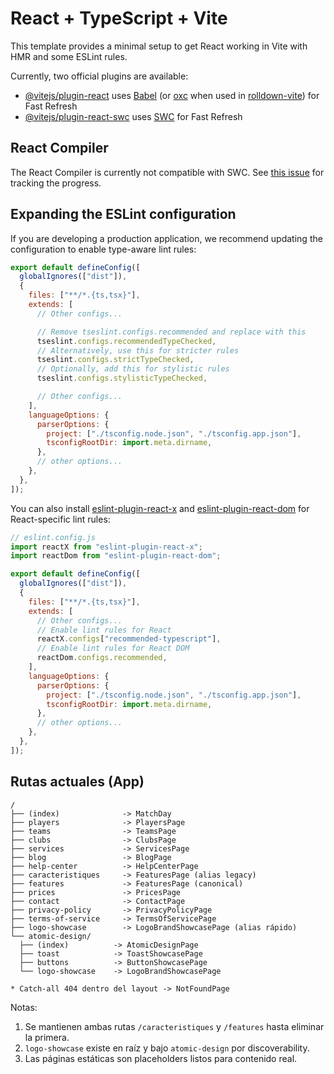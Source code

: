# React + TypeScript + Vite

This template provides a minimal setup to get React working in Vite with HMR and some ESLint rules.

Currently, two official plugins are available:

- [@vitejs/plugin-react](https://github.com/vitejs/vite-plugin-react/blob/main/packages/plugin-react) uses [Babel](https://babeljs.io/) (or [oxc](https://oxc.rs) when used in [rolldown-vite](https://vite.dev/guide/rolldown)) for Fast Refresh
- [@vitejs/plugin-react-swc](https://github.com/vitejs/vite-plugin-react/blob/main/packages/plugin-react-swc) uses [SWC](https://swc.rs/) for Fast Refresh

## React Compiler

The React Compiler is currently not compatible with SWC. See [this issue](https://github.com/vitejs/vite-plugin-react/issues/428) for tracking the progress.

## Expanding the ESLint configuration

If you are developing a production application, we recommend updating the configuration to enable type-aware lint rules:

```js
export default defineConfig([
  globalIgnores(["dist"]),
  {
    files: ["**/*.{ts,tsx}"],
    extends: [
      // Other configs...

      // Remove tseslint.configs.recommended and replace with this
      tseslint.configs.recommendedTypeChecked,
      // Alternatively, use this for stricter rules
      tseslint.configs.strictTypeChecked,
      // Optionally, add this for stylistic rules
      tseslint.configs.stylisticTypeChecked,

      // Other configs...
    ],
    languageOptions: {
      parserOptions: {
        project: ["./tsconfig.node.json", "./tsconfig.app.json"],
        tsconfigRootDir: import.meta.dirname,
      },
      // other options...
    },
  },
]);
```

You can also install [eslint-plugin-react-x](https://github.com/Rel1cx/eslint-react/tree/main/packages/plugins/eslint-plugin-react-x) and [eslint-plugin-react-dom](https://github.com/Rel1cx/eslint-react/tree/main/packages/plugins/eslint-plugin-react-dom) for React-specific lint rules:

```js
// eslint.config.js
import reactX from "eslint-plugin-react-x";
import reactDom from "eslint-plugin-react-dom";

export default defineConfig([
  globalIgnores(["dist"]),
  {
    files: ["**/*.{ts,tsx}"],
    extends: [
      // Other configs...
      // Enable lint rules for React
      reactX.configs["recommended-typescript"],
      // Enable lint rules for React DOM
      reactDom.configs.recommended,
    ],
    languageOptions: {
      parserOptions: {
        project: ["./tsconfig.node.json", "./tsconfig.app.json"],
        tsconfigRootDir: import.meta.dirname,
      },
      // other options...
    },
  },
]);
```

## Rutas actuales (App)

```
/
├── (index)              -> MatchDay
├── players              -> PlayersPage
├── teams                -> TeamsPage
├── clubs                -> ClubsPage
├── services             -> ServicesPage
├── blog                 -> BlogPage
├── help-center          -> HelpCenterPage
├── caracteristiques     -> FeaturesPage (alias legacy)
├── features             -> FeaturesPage (canonical)
├── prices               -> PricesPage
├── contact              -> ContactPage
├── privacy-policy       -> PrivacyPolicyPage
├── terms-of-service     -> TermsOfServicePage
├── logo-showcase        -> LogoBrandShowcasePage (alias rápido)
└── atomic-design/
  ├── (index)          -> AtomicDesignPage
  ├── toast            -> ToastShowcasePage
  ├── buttons          -> ButtonShowcasePage
  └── logo-showcase    -> LogoBrandShowcasePage

* Catch-all 404 dentro del layout -> NotFoundPage
```

Notas:

1. Se mantienen ambas rutas `/caracteristiques` y `/features` hasta eliminar la primera.
2. `logo-showcase` existe en raíz y bajo `atomic-design` por discoverability.
3. Las páginas estáticas son placeholders listos para contenido real.
